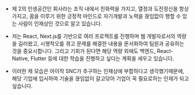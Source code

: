 - 제 2의 인생공간인 회사라는 조직 내에서 친화력을 가지고, 열정과 도전정신을 항상 가지고, 꿈을 이루기 위한 긍정적 마인드로 자기개발과 노력을 끊임없이 행할 수 있는 사람이 인재상인 것으로 알고 있습니다.

- 저는 React, Next.js를 기반으로 여러 프로젝트를 진행하며 웹 개발자로서의 역량을 길러왔고, 시행착오를 겪고 문제를 해결한 내용을 문서화하여 팀원과 공유하는 것을 중요시합니다. 그리고 기회가 된다면 해당 역량 외에도 백엔드, React-Native, Flutter 등에 대한 학습을 진행하고 싶다는 계획을 세우고 있습니다.

- 이러한 제 모습은 아이작 SNC가 추구하는 인재상에 부합하다고 생각했기때문에, 해당 기업에 입사하여 기술을 끊임없이 갈고닦아 기업이 꼭 필요로하는 인재가 되고 싶습니다.